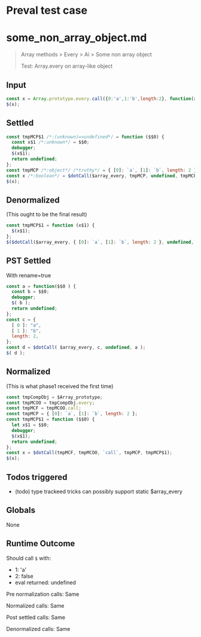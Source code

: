 # Preval test case

# some_non_array_object.md

> Array methods > Every > Ai > Some non array object
>
> Test: Array.every on array-like object

## Input

`````js filename=intro
const x = Array.prototype.every.call({0:'a',1:'b',length:2}, function(x) { $(x); });
$(x);
`````


## Settled


`````js filename=intro
const tmpMCP$1 /*:(unknown)=>undefined*/ = function ($$0) {
  const x$1 /*:unknown*/ = $$0;
  debugger;
  $(x$1);
  return undefined;
};
const tmpMCP /*:object*/ /*truthy*/ = { [0]: `a`, [1]: `b`, length: 2 };
const x /*:boolean*/ = $dotCall($array_every, tmpMCP, undefined, tmpMCP$1);
$(x);
`````


## Denormalized
(This ought to be the final result)

`````js filename=intro
const tmpMCP$1 = function (x$1) {
  $(x$1);
};
$($dotCall($array_every, { [0]: `a`, [1]: `b`, length: 2 }, undefined, tmpMCP$1));
`````


## PST Settled
With rename=true

`````js filename=intro
const a = function($$0 ) {
  const b = $$0;
  debugger;
  $( b );
  return undefined;
};
const c = {
  [ 0 ]: "a",
  [ 1 ]: "b",
  length: 2,
};
const d = $dotCall( $array_every, c, undefined, a );
$( d );
`````


## Normalized
(This is what phase1 received the first time)

`````js filename=intro
const tmpCompObj = $Array_prototype;
const tmpMCOO = tmpCompObj.every;
const tmpMCF = tmpMCOO.call;
const tmpMCP = { [0]: `a`, [1]: `b`, length: 2 };
const tmpMCP$1 = function ($$0) {
  let x$1 = $$0;
  debugger;
  $(x$1);
  return undefined;
};
const x = $dotCall(tmpMCF, tmpMCOO, `call`, tmpMCP, tmpMCP$1);
$(x);
`````


## Todos triggered


- (todo) type trackeed tricks can possibly support static $array_every


## Globals


None


## Runtime Outcome


Should call `$` with:
 - 1: 'a'
 - 2: false
 - eval returned: undefined

Pre normalization calls: Same

Normalized calls: Same

Post settled calls: Same

Denormalized calls: Same
